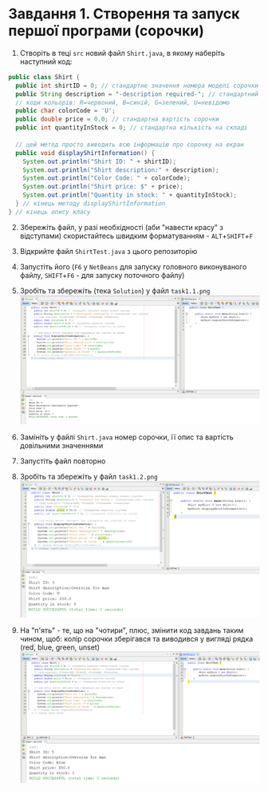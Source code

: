 # Завдання 1. Створення та запуск першої програми (сорочки)


1. Cтворіть в теці `src` новий файл `Shirt.java`, в якому наберіть наступний код:
```Java
public class Shirt {
  public int shirtID = 0; // стандартне значення номера моделі сорочки
  public String description = "-description required-"; // стандартний опис сорочки
  // коди кольорів: R=червоний, B=синій, G=зелений, U=невідомо
  public char colorCode = 'U';
  public double price = 0.0; // стандартна вартість сорочки
  public int quantityInStock = 0; // стандартна кількість на складі
  
  // цей метод просто виводить всю інформацію про сорочку на екран
  public void displayShirtInformation() {
    System.out.println("Shirt ID: " + shirtID);
    System.out.println("Shirt description:" + description);
    System.out.println("Color Code: " + colorCode);
    System.out.println("Shirt price: $" + price);
    System.out.println("Quantity in stock: " + quantityInStock);
  } // кінець методу displayShirtInformation
} // кінець опису класу
```

2. Збережіть файл, у разі необхідності (аби "навести красу" з відступами) скористайтесь швидким форматуванням - `ALT`+`SHIFT`+`F`
3. Відкрийте файл `ShirtTest.java` з цього репозиторію
4. Запустіть його (`F6` у `NetBeans` для запуску головного виконуваного файлу, `SHIFT`+`F6` - для запуску поточного файлу)
5. Зробіть та збережіть (тека `Solution`) у файл `task1.1.png`
![Task 1.1](Solution/task1.1.png)

6. Замініть у файлі `Shirt.java` номер сорочки, її опис та вартість довільними значеннями
7. Запустіть файл повторно
8. Зробіть та збережіть у файл `task1.2.png`
![Task 1.2](Solution/task1.2.png)

9. На "п'ять" - те, що на "чотири", плюс, змінити код завдань таким чином, щоб:
колір сорочки зберігався та виводився у вигляді рядка (red, blue, green, unset)
![Task 1.3](Solution/task1.3.png)
